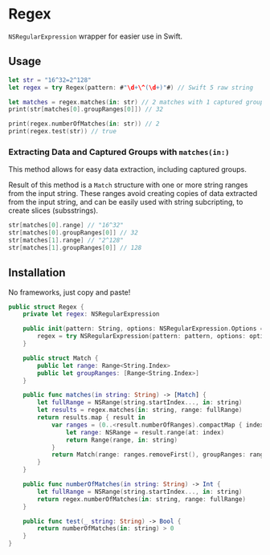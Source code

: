 # Regex
`NSRegularExpression` wrapper for easier use in Swift.

## Usage

```swift
let str = "16^32=2^128"
let regex = try Regex(pattern: #"\d+\^(\d+)"#) // Swift 5 raw string

let matches = regex.matches(in: str) // 2 matches with 1 captured group each
print(str[matches[0].groupRanges[0]]) // 32

print(regex.numberOfMatches(in: str)) // 2
print(regex.test(str)) // true
```

### Extracting Data and Captured Groups with `matches(in:)`
This method allows for easy data extraction, including captured groups.

Result of this method is a `Match` structure with one or more string ranges from the input string. These ranges avoid creating copies of data extracted from the input string, and can be easily used with string subcripting, to create slices (subsstrings).

```swift
str[matches[0].range] // "16^32"
str[matches[0].groupRanges[0]] // 32
str[matches[1].range] // "2^128"
str[matches[1].groupRanges[0]] // 128
```

## Installation

No frameworks, just copy and paste!

```swift
public struct Regex {
    private let regex: NSRegularExpression

    public init(pattern: String, options: NSRegularExpression.Options = []) throws {
        regex = try NSRegularExpression(pattern: pattern, options: options)
    }

    public struct Match {
        public let range: Range<String.Index>
        public let groupRanges: [Range<String.Index>]
    }

    public func matches(in string: String) -> [Match] {
        let fullRange = NSRange(string.startIndex..., in: string)
        let results = regex.matches(in: string, range: fullRange)
        return results.map { result in
            var ranges = (0..<result.numberOfRanges).compactMap { index -> Range<String.Index>? in
                let range: NSRange = result.range(at: index)
                return Range(range, in: string)
            }
            return Match(range: ranges.removeFirst(), groupRanges: ranges)
        }
    }

    public func numberOfMatches(in string: String) -> Int {
        let fullRange = NSRange(string.startIndex..., in: string)
        return regex.numberOfMatches(in: string, range: fullRange)
    }

    public func test(_ string: String) -> Bool {
        return numberOfMatches(in: string) > 0
    }
}
```

